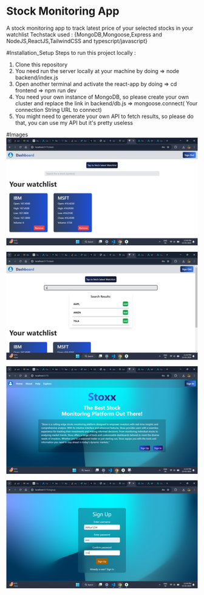 # Stock Monitoring App

A stock monitoring app to track latest price of your selected stocks in your watchlist
Techstack used : {MongoDB,Mongoose,Express and NodeJS,ReactJS,TailwindCSS and typescript/javascript}

#Installation_Setup
Steps to run this project locally : 

1. Clone this repository
2. You need run the server locally at your machine by doing => node backend/index.js
3. Open another terminal and activate the react-app by doing => cd frontend => npm run dev
4. You need your own instance of MongoDB, so please create your own cluster and replace the link in backend/db.js => mongoose.connect( Your connection String URL to connect)
5. You might need to generate your own API to fetch results, so please do that, you can use my API but it's pretty useless

#Images
![Demo 1](demo/demo-1.png)


![Demo 2](demo/demo-2.png)


![Demo 3](demo/demo-3.png)


![Demo 4](demo/demo-4.png)
